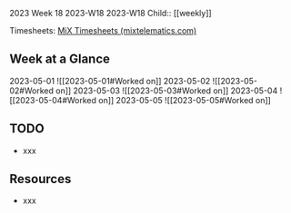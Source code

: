 2023 Week 18
2023-W18 2023-W18
Child:: [[weekly]]

Timesheets: [MiX Timesheets (mixtelematics.com)](http://timesheets.mixtelematics.com/MixTimesheetsUI/app/index.html#/TimeSheet)

## Week at a Glance

2023-05-01
![[2023-05-01#Worked on]]
2023-05-02
![[2023-05-02#Worked on]]
2023-05-03
![[2023-05-03#Worked on]]
2023-05-04
![[2023-05-04#Worked on]]
2023-05-05
![[2023-05-05#Worked on]]

## TODO

- xxx

## Resources

- xxx


